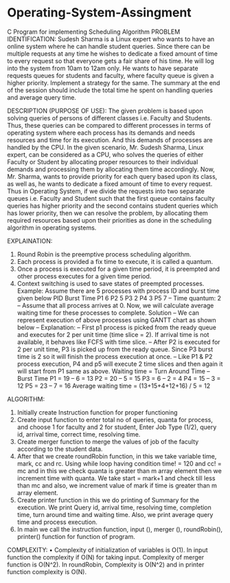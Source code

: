 # Operating-System-Assingment
C Program for implementing Scheduling Algorithm
PROBLEM IDENTIFICATION:
Sudesh Sharma is a Linux expert who wants to have an online system where he can handle student queries. Since there can be multiple requests at any time he wishes to dedicate a fixed amount of time to every request so that everyone gets a fair share of his time. He will log into the system from 10am to 12am only. He wants to have separate requests queues for students and faculty, where faculty queue is given a higher priority. Implement a strategy for the same. The summary at the end of the session should include the total time he spent on handling queries and average query time.

DESCRIPTION (PURPOSE OF USE):
The given problem is based upon solving queries of persons of different classes i.e. Faculty and Students. Thus, these queries can be compared to different processes in terms of operating system where each process has its demands and needs resources and time for its execution. And this demands of processes are handled by the CPU. In the given scenario, Mr. Sudesh Sharma, Linux expert, can be considered as a CPU, who solves the queries of either Faculty or Student by allocating proper resources to their individual demands and processing them by allocating them time accordingly. Now, Mr. Sharma, wants to provide priority for each query based upon its class, as well as, he wants to dedicate a fixed amount of time to every request. Thus in Operating System, if we divide the requests into two separate queues i.e. Faculty and Student such that the first queue contains faculty queries has higher priority and the second contains student queries which has lower priority, then we can resolve the problem, by allocating them required resources based upon their priorities as done in the scheduling algorithm in operating systems.

EXPLAINATION:
1.	Round Robin is the preemptive process scheduling algorithm.
2.	Each process is provided a fix time to execute, it is called a quantum.
3.	Once a process is executed for a given time period, it is preempted and other process executes for a given time period.
4.	Context switching is used to save states of preempted processes.
Example: Assume there are 5 processes with process ID and burst time given below PID Burst Time P1 6 P2 5 P3 2 P4 3 P5 7 – Time quantum: 2 – Assume that all process arrives at 0. Now, we will calculate average waiting time for these processes to complete. Solution – We can represent execution of above processes using GANTT chart as shown below –
Explanation: – First p1 process is picked from the ready queue and executes for 2 per unit time (time slice = 2). If arrival time is not available, it behaves like FCFS with time slice. – After P2 is executed for 2 per unit time, P3 is picked up from the ready queue. Since P3 burst time is 2 so it will finish the process execution at once. – Like P1 & P2 process execution, P4 and p5 will execute 2 time slices and then again it will start from P1 same as above. Waiting time = Turn Around Time – Burst Time P1 = 19 – 6 = 13 P2 = 20 – 5 = 15 P3 = 6 – 2 = 4 P4 = 15 – 3 = 12 P5 = 23 – 7 = 16 Average waiting time = (13+15+4+12+16) / 5 = 12

ALGORITHM:
1.	Initially create Instruction function for proper functioning 
2.	Create input function to enter total no of queries, quanta for process, and choose 1 for faculty and 2 for student, Enter Job Type (1/2), query id, arrival time, correct time, resolving time.
3.	Create merger function to merge the values of job of the faculty according to the student data.
4.	After that we create roundRobin function, in this we take variable time, mark, cc and rc. Using while loop having condition time! = 120 and cc! = mc and in this we check quanta is greater than m array element then we increment time with quanta. We take start = mark+1 and check till less than mc and also, we increment value of mark if time is greater than m array element.
5.	 Create printer function in this we do printing of Summary for the execution. We print Query id, arrival time, resolving time, completion time, turn around time and waiting time. Also, we print average query time and process execution.
6.	In main we call the instruction function, input (), merger (), roundRobin(), printer() function for function of program.

COMPLEXITY:
• Complexity of initialization of variables is O(1). In input function the complexity if O(N) for taking input. Complexity of merger function is O(N^2). In roundRobin, Complexity is O(N^2) and in printer function complexity is O(N).
